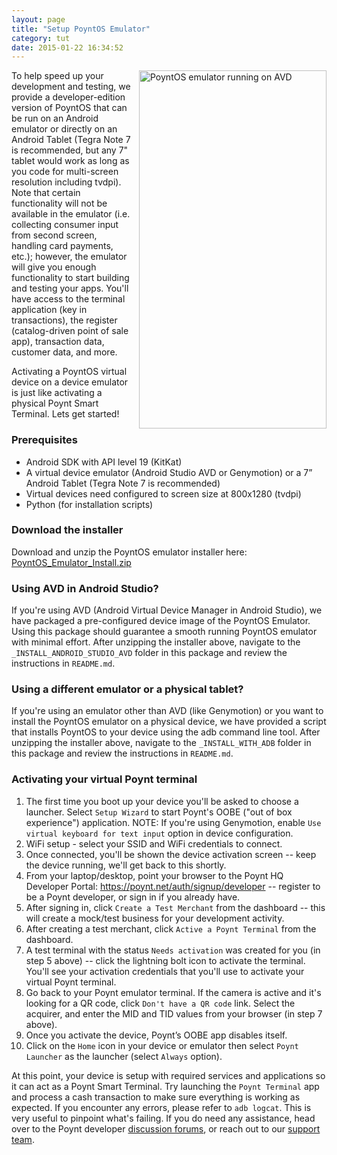 ```yaml
---
layout: page
title: "Setup PoyntOS Emulator"
category: tut
date: 2015-01-22 16:34:52
---
```


<img style="float: right; margin-left: 10px; margin-top: 0px; width: 300px; height: 573px;" src="https://d85ecz8votkqa.cloudfront.net/docs/poynt_emulator_300x573.png" alt="PoyntOS emulator running on AVD" />
To help speed up your development and testing, we provide a developer-edition version of PoyntOS that can be run on an Android emulator 
or directly on an Android Tablet (Tegra Note 7 is recommended, but any 7" tablet would work as long as you code for multi-screen resolution including tvdpi).
Note that certain functionality will not be available in the emulator (i.e. collecting consumer input from second screen, handling card payments, etc.);
however, the emulator will give you enough functionality to start building and testing your apps. You'll have access to the terminal application (key in 
transactions), the register (catalog-driven point of sale app), transaction data, customer data, and more.

Activating a PoyntOS virtual device on a device emulator is just like activating a physical Poynt Smart Terminal. Lets get started!

### Prerequisites

* Android SDK with API level 19 (KitKat)
* A virtual device emulator (Android Studio AVD or Genymotion) or a 7” Android Tablet (Tegra Note 7 is recommended)
* Virtual devices need configured to screen size at 800x1280 (tvdpi)
* Python (for installation scripts)

### Download the installer
Download and unzip the PoyntOS emulator installer here: [PoyntOS_Emulator_Install.zip](http://d1su11fsq8j9e7.cloudfront.net/PoyntOS_Emulator_Install.zip)

### Using AVD in Android Studio?
If you're using AVD (Android Virtual Device Manager in Android Studio), we have packaged a pre-configured device
image of the PoyntOS Emulator. Using this package should guarantee a smooth running PoyntOS emulator with minimal
effort. After unzipping the installer above, navigate to the `_INSTALL_ANDROID_STUDIO_AVD` folder in this package
and review the instructions in `README.md`.

### Using a different emulator or a physical tablet?
If you're using an emulator other than AVD (like Genymotion) or you want to install the PoyntOS emulator on a physical
device, we have provided a script that installs PoyntOS to your device using the adb command line tool. After unzipping
the installer above, navigate to the `_INSTALL_WITH_ADB` folder in this package and review the instructions in `README.md`.

### Activating your virtual Poynt terminal
1. The first time you boot up your device you'll be asked to choose a launcher. Select `Setup Wizard` to start Poynt's OOBE ("out of box experience") application. NOTE: If you're using Genymotion, enable `Use virtual keyboard for text input` option in device configuration.
2. WiFi setup - select your SSID and WiFi credentials to connect.
3. Once connected, you'll be shown the device activation screen -- keep the device running, we'll get back to this shortly.
4. From your laptop/desktop, point your browser to the Poynt HQ Developer Portal: https://poynt.net/auth/signup/developer -- register to be a Poynt developer, or sign in if you already have.
5. After signing in, click `Create a Test Merchant` from the dashboard -- this will create a mock/test business for your development activity.
6. After creating a test merchant, click `Active a Poynt Terminal` from the dashboard.
7. A test terminal with the status `Needs activation` was created for you (in step 5 above) -- click the lightning bolt icon to activate the terminal. You'll see your activation credentials that you'll use to activate your virtual Poynt terminal.
8. Go back to your Poynt emulator terminal. If the camera is active and it's looking for a QR code, click `Don't have a QR code` link. Select the acquirer, and enter the MID and TID values from your browser (in step 7 above).
9. Once you activate the device, Poynt’s OOBE app disables itself.
10. Click on the `Home` icon in your device or emulator then select `Poynt Launcher` as the launcher (select `Always` option).

At this point, your device is setup with required services and applications so it can act as a Poynt Smart Terminal. Try launching the `Poynt Terminal` app and process a cash transaction to make sure everything is working as expected. If you encounter any errors, please refer to `adb logcat`.
This is very useful to pinpoint what's failing. If you do need any assistance, head over to the Poynt developer [discussion forums](https://discuss.poynt.net/c/developers), or reach out to our [support team](https://poynt.net/support).